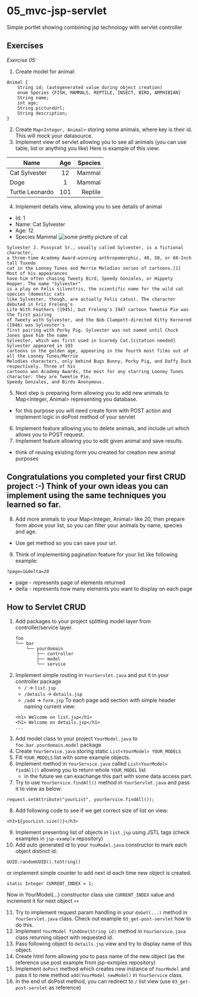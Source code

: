 # 05_mvc-jsp-servlet
Simple portlet showing combiining jsp technology with servlet controller

## Exercises
*Exercise 05:*
1. Create model for animal:
```
Animal {
    String id; (autogenerated value during object creation)
    enum Species {FISH, MAMMALS, REPTILE, INSECT, BIRD, AMPHIBIAN}
    String name;
    int age;
    String pictureUrl;
    String description;
}
```
2. Create `Map<Integer, Animal>` storing some animals, where key is their id. This will mock your datasource.
3. Implement view of servlet allowing you to see all animals (you can use table, list or anything you like)
Here is example of this view:

| Name            | Age           |Species  |
| ----------------|:-------------:| -------:|
| Cat Sylvester   |12             | Mammal  |
| Doge            |1              | Mammal  |
| Turtle Leonardo |101            | Reptile |

4. Implement details view, allowing you to see details of animal
- Id: 1
- Name: Cat Sylvester
- Age: 12
- Species Mammal
![some pretty picture of cat](http://images5.fanpop.com/image/photos/30900000/Sylvester-the-Cat-warner-brothers-animation-30976217-250-262.jpg "some pretty picture of cat")
```
Sylvester J. Pussycat Sr., usually called Sylvester, is a fictional character,
a three-time Academy Award-winning anthropomorphic, 40, 50, or 60-Inch tall Tuxedo
cat in the Looney Tunes and Merrie Melodies series of cartoons.[1] Most of his appearances
have him often chasing Tweety Bird, Speedy Gonzales, or Hippety Hopper. The name "Sylvester"
is a play on Felis silvestris, the scientific name for the wild cat species (domestic cats
like Sylvester, though, are actually Felis catus). The character debuted in Friz Freleng's
Life With Feathers (1945), but Freleng's 1947 cartoon Tweetie Pie was the first pairing
of Tweety with Sylvester, and the Bob Clampett-directed Kitty Kornered (1946) was Sylvester's
first pairing with Porky Pig. Sylvester was not named until Chuck Jones gave him the name
Sylvester, which was first used in Scaredy Cat.[citation needed] Sylvester appeared in 103
cartoons in the golden age, appearing in the fourth most films out of all the Looney Tunes/Merrie
Melodies characters, only behind Bugs Bunny, Porky Pig, and Daffy Duck respectively. Three of his
cartoons won Academy Awards, the most for any starring Looney Tunes character: they are Tweetie Pie,
Speedy Gonzales, and Birds Anonymous.
```
5. Next step is preparing form allowing you to add new animals to Map<Integer, Animal> representing you database.
- for this purpose you will need create form with POST action and implement logic in doPost method of your servlet
6. Implement feature allowing you to delete animals, and include url which allows you to POST request.
7. Implement feature allowing you to edit given animal and save results.
- think of reusing existing form you created for creation new animal purposes
## Congratulations you completed your first CRUD project :-) Think of your own ideas you can implement using the same techniques you learned so far.
8. Add more animals to your Map<Integer, Animal> like 20, then prepare form above your list, so you can filter your animals by name, species and age.
- Use get method so you can save your url.
9. Think of implementing pagination feature for your list like following example:
```
?page=1&delta=20
```
- page - represents page of elements returned
- delta - represents how many elements you want to display on each page



## How to Servlet CRUD
1. Add packages to your project splitting model layer from controller/service layer.
      ```
      foo
      └── bar
          └── yourdomain
              ├── controller
              ├── model
              └── service
      ```
2. Implement simple routing in `YourServlet.java` and put it in your controller package
    - `/` -> `list.jsp`
    - `/details` -> `details.jsp`
    - `/add` -> `form.jsp`
   To each page add section with simple header naming current view:
   ```
   <h1> Welcome on list.jsp</h1>
   <h1> Welcome on details.jsp</h1>
   ...
   ``` 
3. Add model class to your project `YourModel.java` to `foo.bar.yourdomain.model` package   
4. Create `YourService.java` storing static `List<YourModel> YOUR_MODELS`
5. Fill `YOUR_MODELS` list with some example objects.
6. Implement method in `YourService.java` called `List<YourModel> findAll()` allowing you to return whole `YOUR_MODEL` list
   - in the future we can exachange this part with some data access part.
7. Try to use `YourService.findAll()` method in `YourServlet.java` and pass it to view as below:
 ```
 request.setAttribute("yourList", yourService.findAll());
 ```
8. Add following code to see if we get correct size of list on view:
```
<h3>${yourList.size()}</h3>
```
9. Implement presenting list of objects in `list.jsp` using JSTL tags (check examples in `jsp-example` repository) 
10. Add auto generated id to your `YouModel.java` constructor to mark each object distinct id:
```
UUID.randomUUID().toString()
```
or implement simple counter to add next id each time new object is created.
```
static Integer CURRENT_INDEX = 1;
```
Now in YourModel(...) constructor class use `CURRENT_INDEX` value and increment it for next object `++`

11. Try to implement request param handling in your `doGet(...)` method in `YourServlet.java` class.
Check out example `03_get-post-servlet` how to do this.
12. Implement `YourModel findOne(String id)` method in `YourService.java` class returning object with requested id.
13. Pass following object to `details.jsp` view and try to display name of this object.
14. Create html form allowing you to pass name of the new object (as the reference use post example from jsp-exmples repository)
15. Implement `doPost` method which creates new instance of `YourModel` and pass it to new method `add(YourModel newModel)` in `YourService` class.
16. In the end of doPost method, you can redirect to `/` list view (use `03_get-post-servlet` as reference)
